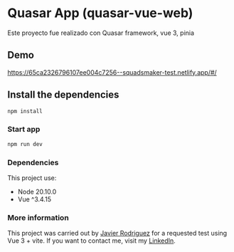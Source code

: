 # Quasar App (quasar-vue-web)

Este proyecto fue realizado con Quasar framework, vue 3, pinia

## Demo
https://65ca2326796107ee004c7256--squadsmaker-test.netlify.app/#/


## Install the dependencies
```bash
npm install
```

### Start app
```bash
npm run dev
```

### Dependencies

This project use:
* Node 20.10.0
* Vue ^3.4.15

### More information
This project was carried out by [Javier Rodriguez](https://github.com/xjavierx1995) for a requested test using Vue 3 + vite. If you want to contact me, visit my [LinkedIn](https://www.linkedin.com/in/javier-rodr%C3%ADguez-93a61619a/).
